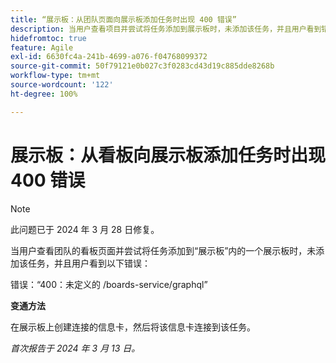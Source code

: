 ```yaml
---
title: “展示板：从团队页面向展示板添加任务时出现 400 错误”
description: 当用户查看项目并尝试将任务添加到展示板时，未添加该任务，并且用户看到错误。有变通方法可用。
hidefromtoc: true
feature: Agile
exl-id: 6630fc4a-241b-4699-a076-f04768099372
source-git-commit: 50f79121e0b027c3f0283cd43d19c885dde8268b
workflow-type: tm+mt
source-wordcount: '122'
ht-degree: 100%

---
```


# 展示板：从看板向展示板添加任务时出现 400 错误

>[!NOTE]
>
>此问题已于 2024 年 3 月 28 日修复。

当用户查看团队的看板页面并尝试将任务添加到“展示板”内的一个展示板时，未添加该任务，并且用户看到以下错误：

错误：“400：未定义的 /boards-service/graphql”

**变通方法**

在展示板上创建连接的信息卡，然后将该信息卡连接到该任务。

_首次报告于 2024 年 3 月 13 日。_
